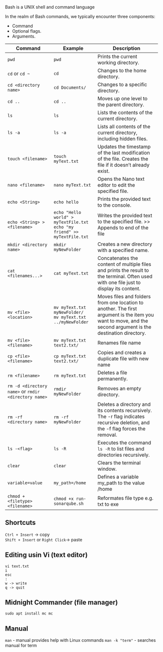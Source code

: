 Bash is a UNIX shell and command language

In the realm of Bash commands, we typically encounter three components:
- Command
- Optional flags.
- Arguments.

| Command                                              | Example                                                                           | Description                                                                                                                                                  |
|------------------------------------------------------|-----------------------------------------------------------------------------------|--------------------------------------------------------------------------------------------------------------------------------------------------------------|
| `pwd`                                                | `pwd`                                                                             | Prints the current working directory.                                                                                                                        |
| `cd` or `cd ~`                                       | `cd`                                                                              | Changes to the home directory.                                                                                                                               |
| `cd <directory name>`                                | `cd Documents/`                                                                   | Changes to a specific directory.                                                                                                                             |
| `cd ..`                                              | `cd ..`                                                                           | Moves up one level to the parent directory.                                                                                                                  |
| `ls`                                                 | `ls`                                                                              | Lists the contents of the current directory.                                                                                                                 |
| `ls -a`                                              | `ls -a`                                                                           | Lists all contents of the current directory, including hidden files.                                                                                         |
| `touch <filename>`                                   | `touch myText.txt`                                                                | Updates the timestamp of the last modification of the file. Creates the file if it doesn’t already exist.                                                    |
| `nano <filename>`                                    | `nano myText.txt`                                                                 | Opens the Nano text editor to edit the specified file.                                                                                                       |
| `echo <String>`                                      | `echo hello`                                                                      | Prints the provided text to the console.                                                                                                                     |
| `echo <String> > <filename>`                         | `echo "Hello world" > myTextFile.txt`  <br/> `echo "my friend" >> myTextFile.txt` | Writes the provided text to the specified file. >> Appends to end of the file                                                                                |
| `mkdir <directory name>`                             | `mkdir myNewFolder`                                                               | Creates a new directory with a specified name.                                                                                                               |
| `cat <filenames...>`                                 | `cat myText.txt`                                                                  | Concatenates the content of multiple files and prints the result to the terminal. Often used with one file just to display its content.                      |
| `mv <file> <location>`                               | `mv myText.txt myNewFolder/`<br/> `mv myText.txt ../myNewFolder`                  | Moves files and folders from one location to another. The first argument is the item you want to move, and the second argument is the destination directory. |
| `mv <file> <filename>`                               | `mv myText.txt text2.txt/`                                                        | Renames file name                                                                                                                                            |
| `cp <file> <filename>`                               | `cp myText.txt text2.txt/`                                                        | Copies and creates a duplicate file with new name                                                                                                            |
| `rm <filename>`                                      | `rm myText.txt`                                                                   | Deletes a file permanently.                                                                                                                                  |
| `rm -d <directory name>` or `rmdir <directory name>` | `rmdir myNewFolder`                                                               | Removes an empty directory.                                                                                                                                  |
| `rm -rf <directory name>`                            | `rm -rf myNewFolder`                                                              | Deletes a directory and its contents recursively. The -r flag indicates recursive deletion, and the -f flag forces the removal.                              |
| `ls -<flag>`                                         | `ls -R`                                                                           | Executes the command `ls -R` to list files and directories recursively.                                                                                      |
| `clear`                                              | `clear`                                                                           | Clears the terminal window.                                                                                                                                  |
| `variable=value`                                     | `my_path=/home`                                                                   | Defines a variable my_path to the value /home                                                                                                                |
| `chmod +<filetype> <filename>`                       | `chmod +x run-sonarqube.sh`                                                       | Reformates file type e.g. txt to exe                                                                                                                         |

## Shortcuts
`Ctrl + Insert` -> copy
<br>
`Shift + Insert` or `Right Click`-> paste 

## Editing usin Vi (text editor)
```
vi text.txt
i
esc
:
w -> write
q -> quit
```

## Midnight Commander (file manager)
`sudo apt install mc
mc`

## Manual
`man` - manual provides help with Linux commands
`man -k "term"` - searches manual for term
